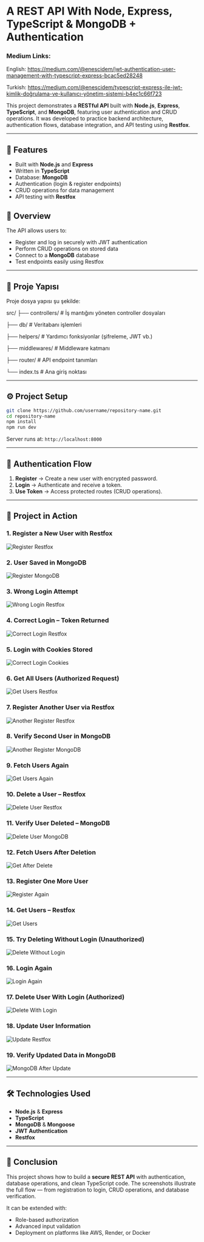 # A REST API With Node, Express, TypeScript & MongoDB + Authentication

### Medium Links:

English: https://medium.com/@enescidem/jwt-authentication-user-management-with-typescript-express-bcac5ed28248

Turkish: https://medium.com/@enescidem/typescript-express-ile-jwt-kimlik-doğrulama-ve-kullanıcı-yönetim-sistemi-b4ec1c66f723

This project demonstrates a **RESTful API** built with **Node.js**, **Express**, **TypeScript**, and **MongoDB**, featuring user authentication and CRUD operations.
It was developed to practice backend architecture, authentication flows, database integration, and API testing using **Restfox**.

---

## 🚀 Features

* Built with **Node.js** and **Express**
* Written in **TypeScript**
* Database: **MongoDB**
* Authentication (login & register endpoints)
* CRUD operations for data management
* API testing with **Restfox**

## 📌 Overview

The API allows users to:

* Register and log in securely with JWT authentication
* Perform CRUD operations on stored data
* Connect to a **MongoDB** database
* Test endpoints easily using Restfox

---
## 📂 Proje Yapısı
Proje dosya yapısı şu şekilde:

src/
├── controllers/ # İş mantığını yöneten controller dosyaları

├── db/ # Veritabanı işlemleri

├── helpers/ # Yardımcı fonksiyonlar (şifreleme, JWT vb.)

├── middlewares/ # Middleware katmanı

├── router/ # API endpoint tanımları

└── index.ts # Ana giriş noktası

---

## ⚙️ Project Setup

```bash
git clone https://github.com/username/repository-name.git
cd repository-name
npm install
npm run dev
```

Server runs at:
`http://localhost:8000`

---

## 🔑 Authentication Flow

1. **Register** → Create a new user with encrypted password.
2. **Login** → Authenticate and receive a token.
3. **Use Token** → Access protected routes (CRUD operations).

---

## 📸 Project in Action

### 1. Register a New User with Restfox

![Register Restfox](images/01_register_restfox.png)

### 2. User Saved in MongoDB

![Register MongoDB](images/02_register_mongodb.png)

### 3. Wrong Login Attempt

![Wrong Login Restfox](images/03_wrongLogin_restfox.png)

### 4. Correct Login – Token Returned

![Correct Login Restfox](images/04_correctLogin_restfox.png)

### 5. Login with Cookies Stored

![Correct Login Cookies](images/05_correctLogin_cookies_restfox.png)

### 6. Get All Users (Authorized Request)

![Get Users Restfox](images/06_getUsers_restfox.png)

### 7. Register Another User via Restfox

![Another Register Restfox](images/07_anotherOneRegister_restfox.png)

### 8. Verify Second User in MongoDB

![Another Register MongoDB](images/08_anotherOneRegister_MongoDB.png)

### 9. Fetch Users Again

![Get Users Again](images/09_tryagain_getUsers_restfox.png)

### 10. Delete a User – Restfox

![Delete User Restfox](images/10_deleteUser_restfox.png)

### 11. Verify User Deleted – MongoDB

![Delete User MongoDB](images/11_deleteUser_mongoDB.png)

### 12. Fetch Users After Deletion

![Get After Delete](images/12_get_after_deleteUser_restfox.png)

### 13. Register One More User

![Register Again](images/13_register_oneMore_restfox.png)

### 14. Get Users – Restfox

![Get Users](images/14_get_restfox.png)

### 15. Try Deleting Without Login (Unauthorized)

![Delete Without Login](images/15_delete_withoutLogin_restfox.png)

### 16. Login Again

![Login Again](images/16_login_restfox.png)

### 17. Delete User With Login (Authorized)

![Delete With Login](images/17_delete_withLogin_restfox.png)

### 18. Update User Information

![Update Restfox](images/18_update_restfox.png)

### 19. Verify Updated Data in MongoDB

![MongoDB After Update](images/19_mongoDB_afterUpdate.png)

---

## 🛠️ Technologies Used

* **Node.js** & **Express**
* **TypeScript**
* **MongoDB** & **Mongoose**
* **JWT Authentication**
* **Restfox**

---

## 📌 Conclusion

This project shows how to build a **secure REST API** with authentication, database operations, and clean TypeScript code.
The screenshots illustrate the full flow — from registration to login, CRUD operations, and database verification.

It can be extended with:

* Role-based authorization
* Advanced input validation
* Deployment on platforms like AWS, Render, or Docker
